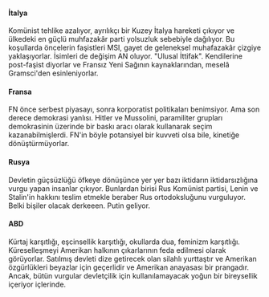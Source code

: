 #### İtalya
Komünist tehlike azalıyor, ayrılıkçı bir Kuzey İtalya hareketi çıkıyor ve ülkedeki en güçlü muhfazakâr parti yolsuzluk sebebiyle dağılıyor. Bu koşullarda öncelerin faşistleri MSI, gayet de geleneksel muhafazakâr çizgiye yaklaşıyorlar. İsimleri de değişim AN oluyor. "Ulusal İttifak". Kendilerine post-faşist diyorlar ve Fransız Yeni Sağının kaynaklarından, meselâ Gramsci'den esinleniyorlar.

#### Fransa
FN önce serbest piyasayı, sonra korporatist politikaları benimsiyor. Ama son derece demokrasi yanlısı. Hitler ve Mussolini, paramiliter grupları demokrasinin üzerinde bir baskı aracı olarak kullanarak seçim kazanabilmişlerdi. FN'in böyle potansiyel bir kuvveti olsa bile, kinetiğe dönüştürmüyorlar. 

#### Rusya
Devletin güçsüzlüğü öfkeye dönüşünce yer yer bazı iktidarın iktidarsızlığına vurgu yapan insanlar çıkıyor. Bunlardan birisi Rus Komünist partisi, Lenin ve Stalin'in hakkını teslim etmekle beraber Rus ortodoksluğunu vurguluyor. Belki bişiler olacak derkeeen. Putin geliyor.

#### ABD
Kürtaj karşıtlığı, eşcinsellik karşıtlığı, okullarda dua, feminizm karşıtlığı. Küreselleşmeyi Amerikan halkının çıkarlarının feda edilmesi olarak görüyorlar. Satılmış devleti dize getirecek olan silahlı yurttaştır ve Amerikan özgürlükleri beyazlar için geçerlidir ve Amerikan anayasası bir prangadır. Ancak, bütün vurgular devletçilik için kullanılamayacak yoğun bir bireysellik içeriyor içlerinde.